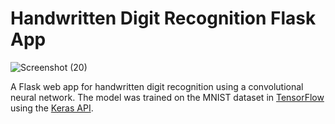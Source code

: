 # Handwritten Digit Recognition Flask App


![Screenshot (20)](https://user-images.githubusercontent.com/29664631/64916630-91a7ab00-d79e-11e9-8cca-5bc43088b8c5.png)


A Flask web app for handwritten digit recognition using a convolutional neural network. The model was trained on the MNIST dataset in [TensorFlow](https://www.tensorflow.org/) using the [Keras API](https://github.com/fchollet/keras). 



